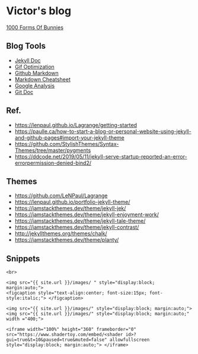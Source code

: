 # Victor's blog
[1000 Forms Of Bunnies](https://viclw17.github.io/)

## Blog Tools
- [Jekyll Doc](https://jekyllrb.com/docs/)
- [Gif Optimization](https://ezgif.com/)
- [Github Markdown](https://guides.github.com/features/mastering-markdown/#syntax)
- [Markdown Cheatsheet](https://github.com/adam-p/markdown-here/wiki/Markdown-Cheatsheet#lists)
- [Google Analysis](https://analytics.google.com/analytics/web/#/embed/report-home/a75504070w113930148p119022570)
- [Git Doc](https://git-scm.com/doc)

## Ref.
- https://lenpaul.github.io/Lagrange/getting-started
- https://paulle.ca/how-to-start-a-blog-or-personal-website-using-jekyll-and-github-pages#import-your-jekyll-theme
- https://github.com/StylishThemes/Syntax-Themes/tree/master/pygments
- https://ddcode.net/2019/05/11/jekyll-serve-startup-reported-an-error-errorpermission-denied-bind2/

## Themes
- https://github.com/LeNPaul/Lagrange
- https://lenpaul.github.io/portfolio-jekyll-theme/
- https://jamstackthemes.dev/theme/jekyll-jek/
- https://jamstackthemes.dev/theme/jekyll-enjoyment-work/
- https://jamstackthemes.dev/theme/jekyll-tale-theme/
- https://jamstackthemes.dev/theme/jekyll-contrast/
- http://jekyllthemes.org/themes/chalk/
- https://jamstackthemes.dev/theme/planty/

## Snippets
```hlml
<br>

<img src="{{ site.url }}/images/ " style="display:block; margin:auto;">
<figcaption style="text-align:center; font-size:15px; font-style:italic;"> </figcaption>

<img src="{{ site.url }}/images/" style="display:block; margin:auto;">
<img src="{{ site.url }}/images/" style="display:block; margin:auto;" width ="400;">

<iframe width="100%" height="360" frameborder="0" src="https://www.shadertoy.com/embed/<shader id>?gui=true&t=10&paused=true&muted=false" allowfullscreen style="display:block; margin:auto;"> </iframe>

```